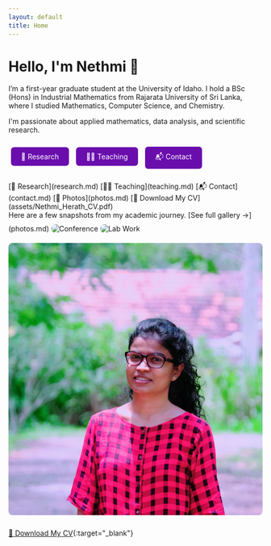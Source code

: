 ```yaml
---
layout: default
title: Home
---
```


# Hello, I'm Nethmi 👋

I’m a first-year graduate student at the University of Idaho. I hold a BSc (Hons) in Industrial Mathematics from Rajarata University of Sri Lanka, where I studied Mathematics, Computer Science, and Chemistry.

I'm passionate about applied mathematics, data analysis, and scientific research.

<div style="margin-top: 20px;">
  <a href="research.md" style="display:inline-block; padding:10px 20px; margin:5px; background:#6a0dad; color:white; text-decoration:none; border-radius:6px;">🔬 Research</a>
  <a href="teaching.md" style="display:inline-block; padding:10px 20px; margin:5px; background:#6a0dad; color:white; text-decoration:none; border-radius:6px;">👩‍🏫 Teaching</a>
  <a href="contact.md" style="display:inline-block; padding:10px 20px; margin:5px; background:#6a0dad; color:white; text-decoration:none; border-radius:6px;">📬 Contact</a>
</div>
<div style="display: flex; flex-wrap: wrap; gap: 10px; margin-top: 20px;">
  [🔬 Research](research.md)
  [👩‍🏫 Teaching](teaching.md)
  [📬 Contact](contact.md)
  [📸 Photos](photos.md)
  [📄 Download My CV](assets/Nethmi_Herath_CV.pdf)
</div>
Here are a few snapshots from my academic journey.  
[See full gallery →](photos.md)

<img src="assets/conf1.jpg" alt="Conference" style="max-width: 100%; height: auto; border-radius: 8px; margin: 10px 0;" />
<img src="assets/lab.jpg" alt="Lab Work" style="max-width: 100%; height: auto; border-radius: 8px; margin: 10px 0;" />
<img src="assets/profile.jpg" alt="Profile" style="max-width: 100%; height: auto; border-radius: 8px; margin: 10px 0;" />

[📄 Download My CV](assets/Nethmi_Herath_CV.pdf){:target="_blank"}
